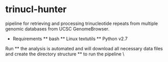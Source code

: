 # trinucl-hunter
pipeline for retrieving and processing trinucleotide repeats from multiple genomic databases from UCSC GenomeBrowser.

* Requirements
** bash
** Linux textutils
** Python v2.7


Run
** the analysis is automated and will download all necessary data files and create the directory structure
** to run the pipeline \

